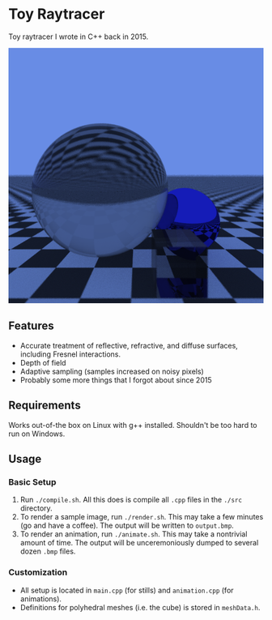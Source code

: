 # Toy Raytracer
Toy raytracer I wrote in C++ back in 2015.

![Sample output image.](https://raw.githubusercontent.com/wgxli/toy-raytracer/master/output.png)

## Features
* Accurate treatment of reflective, refractive, and diffuse surfaces, including Fresnel interactions.
* Depth of field
* Adaptive sampling (samples increased on noisy pixels)
* Probably some more things that I forgot about since 2015

## Requirements
Works out-of-the box on Linux with g++ installed.
Shouldn't be too hard to run on Windows.

## Usage
### Basic Setup
1. Run `./compile.sh`. All this does is compile all `.cpp` files in the `./src` directory.
2. To render a sample image, run `./render.sh`. This may take a few minutes (go and have a coffee). The output will be written to `output.bmp`.
3. To render an animation, run `./animate.sh`. This may take a nontrivial amount of time. The output will be unceremoniously dumped to several dozen `.bmp` files.

### Customization
* All setup is located in `main.cpp` (for stills) and `animation.cpp` (for animations).
* Definitions for polyhedral meshes (i.e. the cube) is stored in `meshData.h`.
